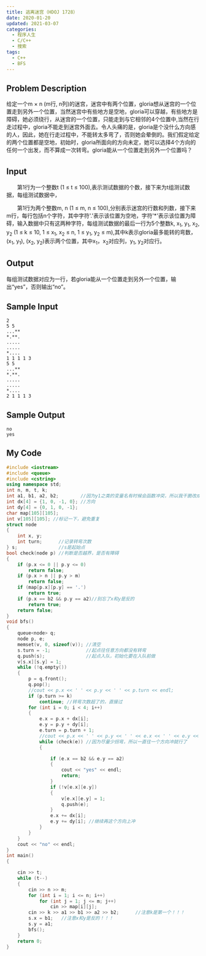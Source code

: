 ```yaml
---
title: 逃离迷宫（HDOJ 1728）
date: 2020-01-20
updated: 2021-03-07
categories:
  - 程序人生
  - C/C++
  - 搜索
tags:
  - C++
  - BFS
---
```


##  Problem Description

给定一个m × n (m行, n列)的迷宫，迷宫中有两个位置，gloria想从迷宫的一个位置走到另外一个位置，当然迷宫中有些地方是空地，gloria可以穿越，有些地方是障碍，她必须绕行，从迷宫的一个位置，只能走到与它相邻的4个位置中,当然在行走过程中，gloria不能走到迷宫外面去。令人头痛的是，gloria是个没什么方向感的人，因此，她在行走过程中，不能转太多弯了，否则她会晕倒的。我们假定给定的两个位置都是空地，初始时，gloria所面向的方向未定，她可以选择4个方向的任何一个出发，而不算成一次转弯。gloria能从一个位置走到另外一个位置吗？

## Input　
  第1行为一个整数t (1 ≤ t ≤ 100),表示测试数据的个数，接下来为t组测试数据，每组测试数据中，  

&emsp;&emsp;第1行为两个整数m, n (1 ≤ m, n ≤ 100),分别表示迷宫的行数和列数，接下来m行，每行包括n个字符，其中字符'.'表示该位置为空地，字符'*'表示该位置为障碍，输入数据中只有这两种字符，每组测试数据的最后一行为5个整数k, x<sub>1</sub>, y<sub>1</sub>, x<sub>2</sub>, y<sub>2</sub> (1 ≤ k ≤ 10, 1 ≤ x<sub>1</sub>, x<sub>2</sub> ≤ n, 1 ≤ y<sub>1</sub>, y<sub>2</sub> ≤ m),其中k表示gloria最多能转的弯数，(x<sub>1</sub>, y<sub>1</sub>), (x<sub>2</sub>, y<sub>2</sub>)表示两个位置，其中x<sub>1</sub>，x<sub>2</sub>对应列，y<sub>1</sub>, y<sub>2</sub>对应行。

## Output　
每组测试数据对应为一行，若gloria能从一个位置走到另外一个位置，输出“yes”，否则输出“no”。

## Sample Input 

```
2
5 5
...**
*.**.
.....
.....
*....
1 1 1 1 3
5 5
...**
*.**.
.....
.....
*....
2 1 1 1 3
```

## Sample Output 

```
no
yes
```

## My Code

```cpp
#include <iostream>
#include <queue>
#include <cstring>
using namespace std;
int n, m, t, k;
int a1, b1, a2, b2;        //因为y1之类的变量名有时候会函数冲突，所以我干脆改成了a1,b1这种
int dx[4] = {1, 0, -1, 0}; //方向
int dy[4] = {0, 1, 0, -1};
char map[105][105];
int v[105][105]; //标记一下，避免重复
struct node
{
    int x, y;
    int turn;      //记录转弯次数
} s;               //s是起始点
bool check(node p) //判断是否越界，是否有障碍
{
    if (p.x <= 0 || p.y <= 0)
        return false;
    if (p.x > n || p.y > m)
        return false;
    if (map[p.x][p.y] == '.')
        return true;
    if (p.x == b2 && p.y == a2)//别忘了x和y是反的
        return true;
    return false;
}
void bfs()
{
    queue<node> q;
    node p, e;
    memset(v, 0, sizeof(v)); //清空
    s.turn = -1;             //起点往任意方向都没有转弯
    q.push(s);               //起点入队，初始化要在入队前做
    v[s.x][s.y] = 1;
    while (!q.empty())
    {
        p = q.front();
        q.pop();
        //cout << p.x << ' ' << p.y << ' ' << p.turn << endl;
        if (p.turn >= k)
            continue; //转弯次数超了的，直接过
        for (int i = 0; i < 4; i++)
        {
            e.x = p.x + dx[i];
            e.y = p.y + dy[i];
            e.turn = p.turn + 1;
            //cout << p.x << ' ' << p.y << ' ' << e.x << ' ' << e.y << endl;
            while (check(e)) //因为尽量少拐弯，所以一直往一个方向冲就行了
            {

                if (e.x == b2 && e.y == a2)
                {
                    cout << "yes" << endl;
                    return;
                }
                if (!v[e.x][e.y])
                {
                    v[e.x][e.y] = 1;
                    q.push(e);
                }
                e.x += dx[i];
                e.y += dy[i]; //继续再这个方向上冲
            }
        }
    }
    cout << "no" << endl;
}
int main()
{

    cin >> t;
    while (t--)
    {
        cin >> n >> m;
        for (int i = 1; i <= n; i++)
            for (int j = 1; j <= m; j++)
                cin >> map[i][j];
        cin >> k >> a1 >> b1 >> a2 >> b2;      //注意k是第一个！！！
        s.x = b1;   //注意x和y是反的！！！
        s.y = a1;
        bfs();
    }
    return 0;
}
```


